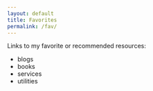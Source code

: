 ```yaml
---
layout: default
title: Favorites
permalink: /fav/
---
```


Links to my favorite or recommended resources:
* blogs
* books
* services
* utilities
